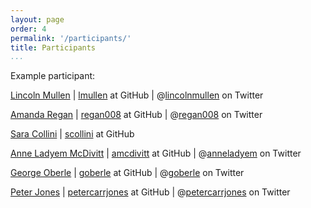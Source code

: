 ```yaml
---
layout: page
order: 4
permalink: '/participants/'
title: Participants
...
```


Example participant:

[Lincoln Mullen](http://lincolnmullen.com) | [lmullen](https://github.com/lmullen) at GitHub | @[lincolnmullen](https://twitter.com/lincolnmullen) on Twitter

[Amanda Regan](http://amanda-regan.com) | [regan008](https://github.com/regan008) at GitHub | @[regan008](https://twitter.com/regan008) on Twitter

[Sara Collini](http://saracollini.wordpress.com) | [scollini](https://github.com/scollini) at GitHub 

[Anne Ladyem McDivitt](http://anneladyem.wordpress.com) | [amcdivitt](https://github.com/amcdivitt) at GitHub | @[anneladyem](https://twitter.com/anneladyem) on Twitter

[George Oberle](http://georgeoberle.org/earlyrepublic/) | [goberle](https://github.com/georgeoberle/) at GitHub | @[goberle](https://twitter.com/goberle) on Twitter

[Peter Jones](http://petercarrjones.com/) | [petercarrjones](https://github.com/petercarrjones/) at GitHub | @[petercarrjones](https://twitter.com/petercarrjones) on Twitter
